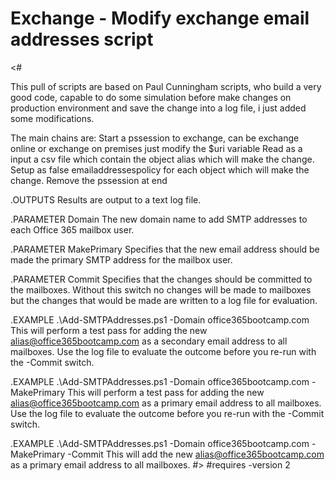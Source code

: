 #  Exchange - Modify exchange email addresses  script
<#

 This pull of scripts are based on  Paul Cunningham scripts, who build a very good code, capable to do some simulation before make changes on production environment and save the change into a log file, i just added some modifications.
 
 The main chains are:
 Start a pssession to exchange, can be exchange online or exchange on premises just modify the $uri variable
 Read as a input a csv file which contain the object alias which will make the change.
 Setup as false emailaddressespolicy for each object which will make the change.
 Remove the pssession at end

.OUTPUTS
Results are output to a text log file.

.PARAMETER Domain
The new domain name to add SMTP addresses to each Office 365 mailbox user.

.PARAMETER MakePrimary
Specifies that the new email address should be made the primary SMTP address for the mailbox user.

.PARAMETER Commit
Specifies that the changes should be committed to the mailboxes. Without this switch no changes
will be made to mailboxes but the changes that would be made are written to a log file for evaluation.

.EXAMPLE
.\Add-SMTPAddresses.ps1 -Domain office365bootcamp.com
This will perform a test pass for adding the new alias@office365bootcamp.com as a secondary email address
to all mailboxes. Use the log file to evaluate the outcome before you re-run with the -Commit switch.

.EXAMPLE
.\Add-SMTPAddresses.ps1 -Domain office365bootcamp.com -MakePrimary
This will perform a test pass for adding the new alias@office365bootcamp.com as a primary email address
to all mailboxes. Use the log file to evaluate the outcome before you re-run with the -Commit switch.

.EXAMPLE
.\Add-SMTPAddresses.ps1 -Domain office365bootcamp.com -MakePrimary -Commit
This will add the new alias@office365bootcamp.com as a primary email address
to all mailboxes.
#>
#requires -version 2
